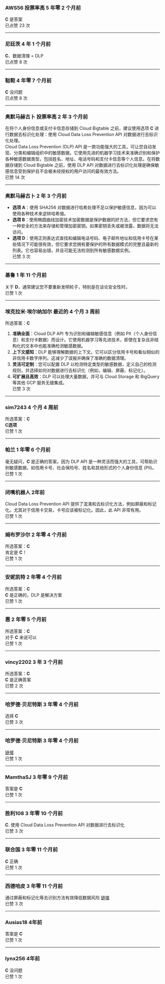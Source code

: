 ### AWS56 投票率高 5 年零 2 个月前
**C** 是答案  
已点赞 23 次

---

### 尼廷茨 4 年 1 个月前
**C**、数据清理 = DLP  
已点赞 8 次

---

### 鞑靼 4 年零 7 个月前
**C** 没问题  
已点赞 8 次

---

### 奥默马赫古卜 投票率高 2 年 3 个月前
在将个人身份信息或支付卡信息存储到 Cloud Bigtable 之前，建议使用选项 **C** 进行数据去标识化处理：使用 Cloud Data Loss Prevention API 对数据进行去标识化处理。  
Cloud Data Loss Prevention (DLP) API 是一款功能强大的工具，可让您自动发现、分类和编辑组织中的敏感数据。它使用先进的机器学习技术来准确识别和保护各种敏感数据类型，包括姓名、地址、电话号码和支付卡信息等个人信息。在将数据存储到 Cloud Bigtable 之前，使用 DLP API 对数据进行去标识化处理是确保敏感信息受到保护且不会被未经授权的用户访问的最有效方法。  
已赞 14 次

---

### 奥默马赫古卜 2 年 3 个月前
- **选项 A**：使用 SHA256 对数据进行哈希处理不足以保护敏感信息，因为可以使用各种技术来逆转哈希值。
- **选项 B**：使用椭圆曲线加密技术加密数据是保护数据的好方法，但它要求您有一种安全的方法来存储和管理加密密钥。如果密钥丢失或被泄露，数据将无法访问。
- **选项 D**：使用正则表达式查找和编辑电话号码、电子邮件地址和信用卡号在某些情况下可能很有效，但它要求您拥有要保护的所有数据模式的完整且最新的列表。它也容易出错，并且可能无法检测到所有敏感数据实例。  
已赞 3 次

---

### 基鲁 1 年 11 个月前
关于 **D**，通常建议您不要重新发明轮子，特别是在谈论安全性时。  
已赞 1 次

---

### 埃克拉米·埃尔纳加尔 最近的 4 个月 3 周前
所选答案：**C**

1. **准确全面**：Cloud DLP API 专为识别和编辑敏感信息（例如 PII（个人身份信息）和支付卡数据）而设计。它使用机器学习等先进技术，即使在复杂且非结构化的文本中也能准确检测敏感数据。
2. **上下文感知**：DLP 能够理解数据的上下文。它可以区分信用卡号和看似相似的非信用卡数字序列。这减少了误报并确保了准确的数据清理。
3. **灵活可定制**：您可以配置 DLP 以检测特定类型的敏感数据，定义自己的检测规则，并选择如何对数据进行去标识化（例如，编辑、屏蔽、标记化）。
4. **可扩展且高效**：DLP 可以处理大量数据，并可与 Cloud Storage 和 BigQuery 等其他 GCP 服务无缝集成。  
已赞 3 次

---

### sim7243 4 个月 4 周前
所选答案：**C**  
**C选项**  
已赞 1 次

---

### 帕兰 1 年零 6 个月前
毫无疑问，**C** 是正确的答案，因为 DLP API 是一种灵活而强大的工具，可帮助识别敏感数据，如信用卡号、社会保险号、姓名和其他形式的个人身份信息 (PII)。  
已赞 1 次

---

### 闭嘴机器人 2年前
Cloud Data Loss Prevention API 提供了混淆和去标识化方法，例如屏蔽和标记化。尤其对于信用卡交易，卡号应该被标记化。因此，此 API 非常有用。  
已赞 1 次

---

### 姆布罗沙尔 2 年零 4 个月前
所选答案：**C**  
肯定是 **C**！  
已赞 1 次

---

### 安妮凯特 2 年零 4 个月前
所选答案：**C**  
**C** 是正确的，DLP 是解决方案  
已赞 1 次

---

### 惠 2 年零 5 个月前
所选答案：**C**  
对于 **C** 来说可以  
已赞 1 次

---

### vincy2202 3 年 3 个月前
所选答案：**C**  
**C** 是正确答案  
已赞 2 次

---

### 哈罗德·贝尼特斯 3 年零 4 个月前
选择 **C**  
已赞 3 次

---

### 哈罗德·贝尼特斯 3 年零 4 个月前
[链接](https://cloud.google.com/dlp)  
已赞 1 次

---

### MamthaSJ 3 年零 9 个月前
答案是 **C**  
已赞 1 次

---

### 胜利108 3 年零 10 个月前
**C**. 使用 Cloud Data Loss Prevention API 对数据进行去标识化  
已赞 3 次

---

### 联合国 3 年零 11 个月前
**C** 正确  
已赞 1 次

---

### 西德哈皮 3 年零 11 个月前
通过屏蔽和标记化等去识别方法有效降低数据风险 [链接](https://cloud.google.com/dlp)  
已赞 3 次

---

### Ausias18 4年前
答案是 **C**  
已赞 1 次

---

### lynx256 4年前
**C** 没问题  
已赞 1 次
